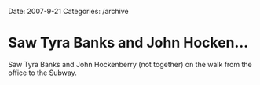 Date: 2007-9-21
Categories: /archive

# Saw Tyra Banks and John Hocken…

Saw Tyra Banks and John Hockenberry (not together) on the walk from the office to the Subway.
